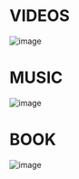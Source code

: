 # VIDEOS
![image](https://user-images.githubusercontent.com/69361351/191861824-be641647-d9b5-4f7d-9286-930a4e67d458.png)

# MUSIC
![image](https://user-images.githubusercontent.com/69361351/176116139-280259d0-e40c-4888-8e9a-52c55c49881f.png)
# BOOK
![image](https://user-images.githubusercontent.com/69361351/176317094-2283c742-0ad0-4c14-a2dd-9b51e5449be0.png)


